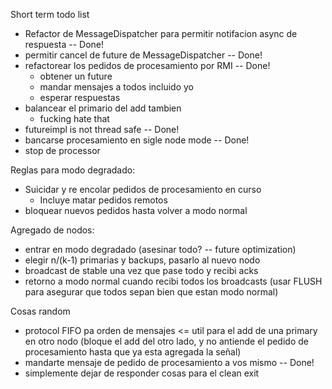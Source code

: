 Short term todo list

 - Refactor de MessageDispatcher para permitir notifacion async de respuesta -- Done!
 - permitir cancel de future de MessageDispatcher -- Done!
 - refactorear los pedidos de procesamiento por RMI -- Done!
   - obtener un future
   - mandar mensajes a todos incluido yo
   - esperar respuestas
 - balancear el primario del add tambien
   - fucking hate that
 - futureimpl is not thread safe -- Done!
 - bancarse procesamiento en sigle node mode -- Done!
 - stop de processor

Reglas para modo degradado:

 - Suicidar y re encolar pedidos de procesamiento en curso
   - Incluye matar pedidos remotos
 - bloquear nuevos pedidos hasta volver a modo normal

Agregado de nodos:

 - entrar en modo degradado (asesinar todo? -- future optimization)
 - elegir n/(k-1) primarias y backups, pasarlo al nuevo nodo
 - broadcast de stable una vez que pase todo y recibi acks
 - retorno a modo normal cuando recibi todos los broadcasts (usar FLUSH para asegurar que todos sepan bien que estan modo normal)

Cosas random

 - protocol FIFO pa orden de mensajes <= util para el add de una primary en otro nodo (bloque el add del otro lado, y no antiende el pedido de procesamiento hasta que ya esta agregada la señal)
 - mandarte mensaje de pedido de procesamiento a vos mismo -- Done!
 - simplemente dejar de responder cosas para el clean exit

